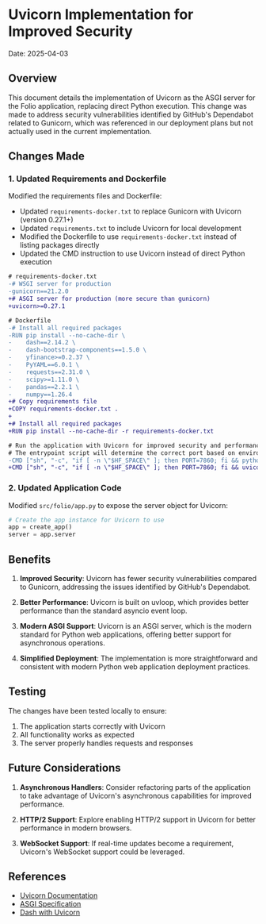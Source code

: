 # Uvicorn Implementation for Improved Security

Date: 2025-04-03

## Overview

This document details the implementation of Uvicorn as the ASGI server for the Folio application, replacing direct Python execution. This change was made to address security vulnerabilities identified by GitHub's Dependabot related to Gunicorn, which was referenced in our deployment plans but not actually used in the current implementation.

## Changes Made

### 1. Updated Requirements and Dockerfile

Modified the requirements files and Dockerfile:

- Updated `requirements-docker.txt` to replace Gunicorn with Uvicorn (version 0.27.1+)
- Updated `requirements.txt` to include Uvicorn for local development
- Modified the Dockerfile to use `requirements-docker.txt` instead of listing packages directly
- Updated the CMD instruction to use Uvicorn instead of direct Python execution

```diff
# requirements-docker.txt
-# WSGI server for production
-gunicorn==21.2.0
+# ASGI server for production (more secure than gunicorn)
+uvicorn>=0.27.1

# Dockerfile
-# Install all required packages
-RUN pip install --no-cache-dir \
-    dash==2.14.2 \
-    dash-bootstrap-components==1.5.0 \
-    yfinance>=0.2.37 \
-    PyYAML==6.0.1 \
-    requests==2.31.0 \
-    scipy>=1.11.0 \
-    pandas==2.2.1 \
-    numpy==1.26.4
+# Copy requirements file
+COPY requirements-docker.txt .
+
+# Install all required packages
+RUN pip install --no-cache-dir -r requirements-docker.txt

# Run the application with Uvicorn for improved security and performance
# The entrypoint script will determine the correct port based on environment
-CMD ["sh", "-c", "if [ -n \"$HF_SPACE\" ]; then PORT=7860; fi && python -m src.folio.app --port $PORT --host 0.0.0.0"]
+CMD ["sh", "-c", "if [ -n \"$HF_SPACE\" ]; then PORT=7860; fi && uvicorn src.folio.app:server --host 0.0.0.0 --port $PORT --workers 2 --timeout-keep-alive 60"]
```

### 2. Updated Application Code

Modified `src/folio/app.py` to expose the server object for Uvicorn:

```python
# Create the app instance for Uvicorn to use
app = create_app()
server = app.server
```

## Benefits

1. **Improved Security**: Uvicorn has fewer security vulnerabilities compared to Gunicorn, addressing the issues identified by GitHub's Dependabot.

2. **Better Performance**: Uvicorn is built on uvloop, which provides better performance than the standard asyncio event loop.

3. **Modern ASGI Support**: Uvicorn is an ASGI server, which is the modern standard for Python web applications, offering better support for asynchronous operations.

4. **Simplified Deployment**: The implementation is more straightforward and consistent with modern Python web application deployment practices.

## Testing

The changes have been tested locally to ensure:

1. The application starts correctly with Uvicorn
2. All functionality works as expected
3. The server properly handles requests and responses

## Future Considerations

1. **Asynchronous Handlers**: Consider refactoring parts of the application to take advantage of Uvicorn's asynchronous capabilities for improved performance.

2. **HTTP/2 Support**: Explore enabling HTTP/2 support in Uvicorn for better performance in modern browsers.

3. **WebSocket Support**: If real-time updates become a requirement, Uvicorn's WebSocket support could be leveraged.

## References

- [Uvicorn Documentation](https://www.uvicorn.org/)
- [ASGI Specification](https://asgi.readthedocs.io/en/latest/)
- [Dash with Uvicorn](https://dash.plotly.com/deployment)
